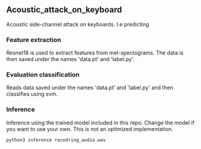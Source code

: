 ## Acoustic_attack_on_keyboard
Acoustic side-channel attack on keyboards. I.e predicting 



### Feature extraction 
Resnet18 is used to extract features from mel-spectograms. The data is then saved under the names 'data.pt' and 'label.py'.

### Evaluation classification

Reads data saved under the names 'data.pt' and 'label.py' and then classifies using svm.


### Inference


Inference using the trained model included in this repo. Change the model if you want to use your own. This is not an optimized implementation. 

``` python 
python3 inference recodring_audio.wav

```



